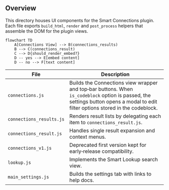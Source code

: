 ## Overview

This directory houses UI components for the Smart Connections plugin. Each file exports `build_html`, `render` and `post_process` helpers that assemble the DOM for the plugin views.

```mermaid
flowchart TD
	A[Connections View] --> B(connections_results)
	B --> C(connections_result)
	C --> D{should_render_embed?}
	D -- yes --> E[embed content]
	D -- no --> F[text content]
```

| File | Description |
| ---- | ----------- |
| `connections.js` | Builds the Connections view wrapper and top‑bar buttons. When `is_codeblock` option is passed, the settings button opens a modal to edit filter options stored in the codeblock. |
| `connections_results.js` | Renders result lists by delegating each item to `connections_result.js`. |
| `connections_result.js` | Handles single result expansion and context menus. |
| `connections_v1.js` | Deprecated first version kept for early‑release compatibility. |
| `lookup.js` | Implements the Smart Lookup search view. |
| `main_settings.js` | Builds the settings tab with links to help docs. |
